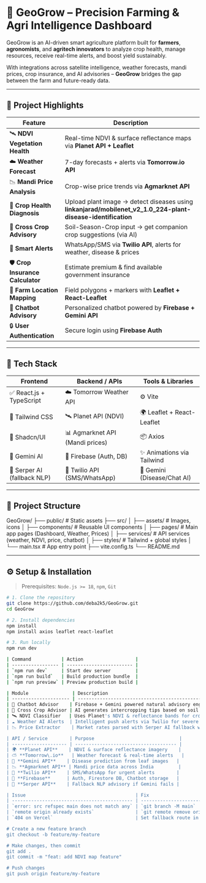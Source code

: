 # 🌾 GeoGrow – Precision Farming & Agri Intelligence Dashboard

GeoGrow is an AI-driven smart agriculture platform built for **farmers**, **agronomists**, and **agritech innovators** to analyze crop health, manage resources, receive real-time alerts, and boost yield sustainably. 

With integrations across satellite intelligence, weather forecasts, mandi prices, crop insurance, and AI advisories – **GeoGrow** bridges the gap between the farm and future-ready data.

---

## 🚀 Project Highlights

| Feature                         | Description                                                                 |
|---------------------------------|-----------------------------------------------------------------------------|
| 🛰️ **NDVI Vegetation Health**   | Real-time NDVI & surface reflectance maps via **Planet API + Leaflet**     |
| ☁️ **Weather Forecast**         | 7-day forecasts + alerts via **Tomorrow.io API**                           |
| 📉 **Mandi Price Analysis**     | Crop-wise price trends via **Agmarknet API**                               |
| 🧬 **Crop Health Diagnosis**    | Upload plant image → detect diseases using **linkanjarad/mobilenet_v2_1.0_224-plant-disease-identification**                  |
| 🌱 **Cross Crop Advisory**      | Soil-Season-Crop input → get companion crop suggestions (via AI)           |
| 🔔 **Smart Alerts**             | WhatsApp/SMS via **Twilio API**, alerts for weather, disease & prices      |
| 🛡️ **Crop Insurance Calculator**| Estimate premium & find available government insurance                     |
| 📍 **Farm Location Mapping**    | Field polygons + markers with **Leaflet + React-Leaflet**                  |
| 🤖 **Chatbot Advisory**         | Personalized chatbot powered by **Firebase + Gemini API**                  |
| 🔒 **User Authentication**      | Secure login using **Firebase Auth**                                       |

---

## 🧩 Tech Stack

| Frontend | Backend / APIs | Tools & Libraries |
|----------|----------------|-------------------|
| ✅ React.js + TypeScript | ☁️ Tomorrow Weather API | ⚙️ Vite |
| 🎨 Tailwind CSS | 🛰️ Planet API (NDVI) | 🌍 Leaflet + React-Leaflet |
| 🧩 Shadcn/UI | 📊 Agmarknet API (Mandi prices) | 📦 Axios |
| 🧠 Gemini AI | 🔐 Firebase (Auth, DB) | ✨ Animations via Tailwind |
| 💬 Serper AI (fallback NLP) | 📲 Twilio API (SMS/WhatsApp) | 🧠 Gemini (Disease/Chat AI) |

---

## 📂 Project Structure

GeoGrow/
├── public/ # Static assets
├── src/
│ ├── assets/ # Images, icons
│ ├── components/ # Reusable UI components
│ ├── pages/ # Main app pages (Dashboard, Weather, Prices)
│ ├── services/ # API services (weather, NDVI, price, chatbot)
│ ├── styles/ # Tailwind + global styles
│ └── main.tsx # App entry point
├── vite.config.ts
└── README.md


---

## ⚙️ Setup & Installation

> Prerequisites: `Node.js >= 18`, `npm`, `Git`

```bash
# 1. Clone the repository
git clone https://github.com/deba2k5/GeoGrow.git
cd GeoGrow

# 2. Install dependencies
npm install
npm install axios leaflet react-leaflet

# 3. Run locally
npm run dev

| Command           | Action                   |
| ----------------- | ------------------------ |
| `npm run dev`     | Start dev server         |
| `npm run build`   | Build production bundle  |
| `npm run preview` | Preview production build |

| Module                | Description                                                |
| --------------------- | ---------------------------------------------------------- |
| 🤖 Chatbot Advisor    | Firebase + Gemini powered natural advisory engine          |
| 🌱 Cross Crop Advisor | AI generates intercropping tips based on soil + season     |
| 🛰️ NDVI Classifier   | Uses Planet's NDVI & reflectance bands for crop health map |
| ☁️ Weather AI Alerts  | Intelligent push alerts via Twilio for severe forecasts    |
| 📉 Price Extractor    | Market rates parsed with Serper AI fallback when necessary |

| API / Service        | Purpose                               |
| -------------------- | ------------------------------------- |
| 🌍 **Planet API**    | NDVI & surface reflectance imagery    |
| ⛅ **Tomorrow\.io**   | Weather forecast & real-time alerts   |
| 🧬 **Gemini API**    | Disease prediction from leaf images   |
| 📉 **Agmarknet API** | Mandi price data across India         |
| 💬 **Twilio API**    | SMS/WhatsApp for urgent alerts        |
| 🔐 **Firebase**      | Auth, Firestore DB, Chatbot storage   |
| 🔎 **Serper API**    | Fallback NLP advisory if Gemini fails |

| Issue                                        | Fix                                                |
| -------------------------------------------- | -------------------------------------------------- |
| `error: src refspec main does not match any` | `git branch -M main`                               |
| `remote origin already exists`               | `git remote remove origin`                         |
| `404 on Vercel`                              | Set fallback route in Vercel → `/* => /index.html` |

# Create a new feature branch
git checkout -b feature/my-feature

# Make changes, then commit
git add .
git commit -m "feat: add NDVI map feature"

# Push changes
git push origin feature/my-feature
